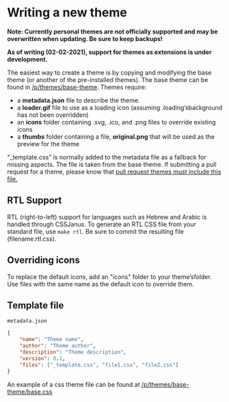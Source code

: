 # Writing a new theme

**Note: Currently personal themes are not officially supported and may be overwritten when updating. Be sure to keep backups!**

**As of writing (02-02-2021), support for themes as extensions is under development.**

The easiest way to create a theme is by copying and modifying the base theme (or another of the pre-installed themes). The base theme can be found in [/p/themes/base-theme](https://github.com/FreshRSS/FreshRSS/tree/edge/p/themes/base-theme). Themes require:

- a **metadata.json** file to describe the theme.
- a **loader.gif** file to use as a loading icon (assuming .loading’sbackground has not been overridden)
- an **icons** folder containing .svg, .ico, and .png files to override existing icons
- a **thumbs** folder containing a file, **original.png** that will be used as the preview for the theme

"_template.css" is normally added to the metadata file as a fallback for missing aspects. The file is taken from the base theme. If submitting a pull request for a theme, please know that [pull request themes must include this file.](https://github.com/FreshRSS/FreshRSS/pull/2938#issuecomment-624085450)

## RTL Support

RTL (right-to-left) support for languages such as Hebrew and Arabic is handled through CSSJanus. To generate an RTL CSS file from your standard file, use `make rtl`. Be sure to commit the resulting file (filename.rtl.css).

## Overriding icons

To replace the default icons, add an "icons" folder to your theme’sfolder. Use files with the same name as the default icon to override them.

## Template file

`metadata.json`

```json
{
	"name": "Theme name",
	"author": "Theme author",
	"description": "Theme description",
	"version": 0.1,
	"files": ["_template.css", "file1.css", "file2.css"]
}
```

An example of a css theme file can be found at [/p/themes/base-theme/base.css](https://github.com/FreshRSS/FreshRSS/blob/edge/p/themes/base-theme/base.css)
